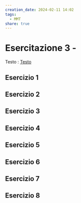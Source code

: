 ```yaml
---
creation_date: 2024-02-11 14:02
tags:
  - MMT
share: true
---
```

# Esercitazione 3 - 

Testo : [Testo](Es03_Esercizi%20estensimetria%20(testo).pdf)

## Esercizio 1

## Esercizio 2

## Esercizio 3

## Esercizio 4

## Esercizio 5

## Esercizio 6

## Esercizio 7

## Esercizio 8



